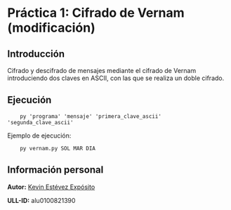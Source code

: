 # Práctica 1: Cifrado de Vernam (modificación) 

## Introducción

Cifrado y descifrado de mensajes mediante el cifrado de Vernam introduciendo dos claves en ASCII, con las que se realiza un doble cifrado.

## Ejecución

~~~
    py 'programa' 'mensaje' 'primera_clave_ascii' 'segunda_clave_ascii'
~~~

Ejemplo de ejecución:

~~~
    py vernam.py SOL MAR DIA
~~~

## Información personal

**Autor:** [Kevin Estévez Expósito](https://alu0100821390.github.io/)

**ULL-ID:** alu0100821390
